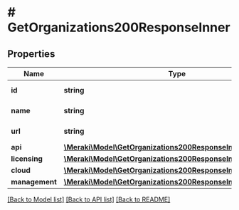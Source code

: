 # # GetOrganizations200ResponseInner

## Properties

Name | Type | Description | Notes
------------ | ------------- | ------------- | -------------
**id** | **string** | Organization ID | [optional]
**name** | **string** | Organization name | [optional]
**url** | **string** | Organization URL | [optional]
**api** | [**\Meraki\Model\GetOrganizations200ResponseInnerApi**](GetOrganizations200ResponseInnerApi.md) |  | [optional]
**licensing** | [**\Meraki\Model\GetOrganizations200ResponseInnerLicensing**](GetOrganizations200ResponseInnerLicensing.md) |  | [optional]
**cloud** | [**\Meraki\Model\GetOrganizations200ResponseInnerCloud**](GetOrganizations200ResponseInnerCloud.md) |  | [optional]
**management** | [**\Meraki\Model\GetOrganizations200ResponseInnerManagement**](GetOrganizations200ResponseInnerManagement.md) |  | [optional]

[[Back to Model list]](../../README.md#models) [[Back to API list]](../../README.md#endpoints) [[Back to README]](../../README.md)
